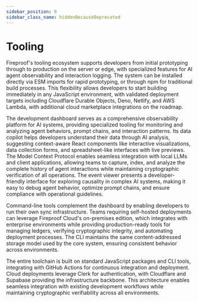 ```yaml
---
sidebar_position: 9
sidebar_class_name: hiddenBecauseDeprecated
---
```

# Tooling

Fireproof's tooling ecosystem supports developers from initial prototyping through to production on the server or edge, with specialized features for AI agent observability and interaction logging. The system can be installed directly via ESM imports for rapid prototyping, or through npm for traditional build processes. This flexibility allows developers to start building immediately in any JavaScript environment, with validated deployment targets including Cloudflare Durable Objects, Deno, Netlify, and AWS Lambda, with additional cloud marketplace integrations on the roadmap.

The development dashboard serves as a comprehensive observability platform for AI systems, providing specialized tooling for monitoring and analyzing agent behaviors, prompt chains, and interaction patterns. Its data copilot helps developers understand their data through AI analysis, suggesting context-aware React components like interactive visualizations, data collection forms, and spreadsheet-like interfaces with live previews. The Model Context Protocol enables seamless integration with local LLMs and client applications, allowing teams to capture, index, and analyze the complete history of agent interactions while maintaining cryptographic verification of all operations. The event viewer presents a developer-friendly interface for exploring causality in complex AI systems, making it easy to debug agent behavior, optimize prompt chains, and ensure compliance with operational guidelines.

Command-line tools complement the dashboard by enabling developers to run their own sync infrastructure. Teams requiring self-hosted deployments can leverage Fireproof Cloud's on-premises edition, which integrates with enterprise environments while providing production-ready tools for managing ledgers, verifying cryptographic integrity, and automating deployment processes. The CLI maintains the same content-addressed storage model used by the core system, ensuring consistent behavior across environments.

The entire toolchain is built on standard JavaScript packages and CLI tools, integrating with GitHub Actions for continuous integration and deployment. Cloud deployments leverage Clerk for authentication, with Cloudflare and Supabase providing the infrastructure backbone. This architecture enables seamless integration with existing development workflows while maintaining cryptographic verifiability across all environments.
